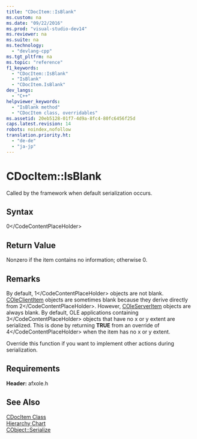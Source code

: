 ```yaml
---
title: "CDocItem::IsBlank"
ms.custom: na
ms.date: "09/22/2016"
ms.prod: "visual-studio-dev14"
ms.reviewer: na
ms.suite: na
ms.technology: 
  - "devlang-cpp"
ms.tgt_pltfrm: na
ms.topic: "reference"
f1_keywords: 
  - "CDocItem::IsBlank"
  - "IsBlank"
  - "CDocItem.IsBlank"
dev_langs: 
  - "C++"
helpviewer_keywords: 
  - "IsBlank method"
  - "CDocItem class, overridables"
ms.assetid: 20eb5128-01f7-4d9a-8fc4-80fc6456f25d
caps.latest.revision: 14
robots: noindex,nofollow
translation.priority.ht: 
  - "de-de"
  - "ja-jp"
---
```

# CDocItem::IsBlank
Called by the framework when default serialization occurs.  
  
## Syntax  
  
<CodeContentPlaceHolder>0\</CodeContentPlaceHolder>  
## Return Value  
 Nonzero if the item contains no information; otherwise 0.  
  
## Remarks  
 By default, <CodeContentPlaceHolder>1\</CodeContentPlaceHolder> objects are not blank. [COleClientItem](../vs140/coleclientitem-class.md) objects are sometimes blank because they derive directly from <CodeContentPlaceHolder>2\</CodeContentPlaceHolder>. However, [COleServerItem](../vs140/coleserveritem-class.md) objects are always blank. By default, OLE applications containing <CodeContentPlaceHolder>3\</CodeContentPlaceHolder> objects that have no x or y extent are serialized. This is done by returning **TRUE** from an override of <CodeContentPlaceHolder>4\</CodeContentPlaceHolder> when the item has no x or y extent.  
  
 Override this function if you want to implement other actions during serialization.  
  
## Requirements  
 **Header:** afxole.h  
  
## See Also  
 [CDocItem Class](../vs140/cdocitem-class.md)   
 [Hierarchy Chart](../vs140/hierarchy-chart.md)   
 [CObject::Serialize](../vs140/cobject--serialize.md)